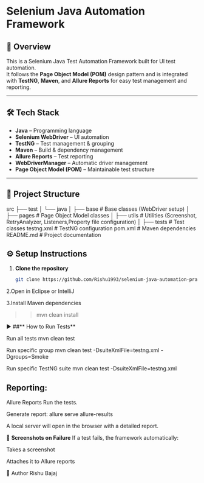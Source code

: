 # Selenium Java Automation Framework

## 📌 Overview
This is a Selenium Java Test Automation Framework built for UI test automation.  
It follows the **Page Object Model (POM)** design pattern and is integrated with **TestNG**, **Maven**, and **Allure Reports** for easy test management and reporting.

---

## 🛠 Tech Stack
- **Java** – Programming language
- **Selenium WebDriver** – UI automation
- **TestNG** – Test management & grouping
- **Maven** – Build & dependency management
- **Allure Reports** – Test reporting
- **WebDriverManager** – Automatic driver management
- **Page Object Model (POM)** – Maintainable test structure

---

## 📂 Project Structure
src
├── test
│ └── java
│ ├── base # Base classes (WebDriver setup)
│ ├── pages # Page Object Model classes
│ ├── utils # Utilities (Screenshot, RetryAnalyzer, Listeners,Property file configuration)
│ ├── tests # Test classes
testng.xml # TestNG configuration
pom.xml # Maven dependencies
README.md # Project documentation

## ⚙️ Setup Instructions
1. **Clone the repository**  
   ```bash
   git clone https://github.com/Rishu1993/selenium-java-automation-practice.git
   
2.Open in Eclipse or IntelliJ

3.Install Maven dependencies
>>mvn clean install


▶ ##** How to Run Tests**

Run all tests
mvn clean test

Run specific group
mvn clean test -DsuiteXmlFile=testng.xml -Dgroups=Smoke

Run specific TestNG suite
mvn clean test -DsuiteXmlFile=testng.xml



## Reporting:
Allure Reports
Run the tests.

Generate report:
allure serve allure-results

A local server will open in the browser with a detailed report.


📸 **Screenshots on Failure**
If a test fails, the framework automatically:

Takes a screenshot

Attaches it to Allure reports


📌 Author
Rishu Bajaj


